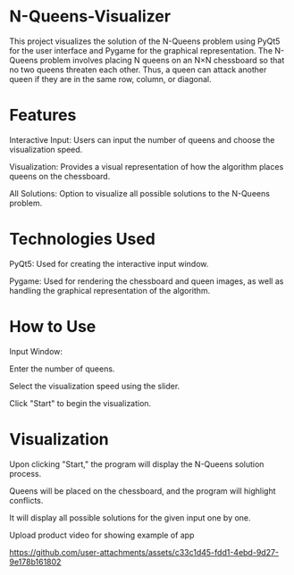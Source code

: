 # N-Queens-Visualizer

This project visualizes the solution of the N-Queens problem using PyQt5 for the user interface and Pygame for the graphical representation. The N-Queens problem involves placing N queens on an N×N chessboard so that no two queens threaten each other. Thus, a queen can attack another queen if they are in the same row, column, or diagonal.


# Features

Interactive Input: Users can input the number of queens and choose the visualization speed.

Visualization: Provides a visual representation of how the algorithm places queens on the chessboard.

All Solutions: Option to visualize all possible solutions to the N-Queens problem.


# Technologies Used

PyQt5: Used for creating the interactive input window.

Pygame: Used for rendering the chessboard and queen images, as well as handling the graphical representation of the algorithm.


# How to Use

Input Window:

Enter the number of queens.

Select the visualization speed using the slider.

Click "Start" to begin the visualization.


# Visualization

Upon clicking "Start," the program will display the N-Queens solution process.

Queens will be placed on the chessboard, and the program will highlight conflicts.

It will display all possible solutions for the given input one by one.

Upload product video for showing example of app

https://github.com/user-attachments/assets/c33c1d45-fdd1-4ebd-9d27-9e178b161802
